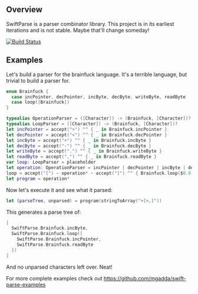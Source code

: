 ## Overview

SwiftParse is a parser combinator library. This project is in its earliest
iterations and is not stable. Maybe that'll change someday!

[![Build Status](https://travis-ci.org/mgadda/swift-parse.svg?branch=master)](https://travis-ci.org/mgadda/swift-parse)

## Examples

Let's build a parser for the brainfuck language. It's a terrible language, but
trivial to build a parser for.

```swift
enum Brainfuck {
  case incPointer, decPointer, incByte, decByte, writeByte, readByte
  case loop([Brainfuck])
}

typealias OperationParser = ([Character]) -> (Brainfuck, [Character])?
typealias LoopParser = ([Character]) -> (Brainfuck, [Character])?
let incPointer = accept(">") ^^ { _ in Brainfuck.incPointer }
let decPointer = accept("<") ^^ { _ in Brainfuck.decPointer }
let incByte = accept("+") ^^ { _ in Brainfuck.incByte }
let decByte = accept("-") ^^ { _ in Brainfuck.decByte }
let writeByte = accept(".") ^^ { _ in Brainfuck.writeByte }
let readByte = accept(",") ^^ { _ in Brainfuck.readByte }
var loop: LoopParser = placeholder
let operation: OperationParser = incPointer | decPointer | incByte | decByte | writeByte | readByte | loop
loop = accept("[") ~ operation* ~ accept("]") ^^ { Brainfuck.loop($0.0.1) }
let program = operation*
```

Now let's execute it and see what it parsed:
```swift
let (parseTree, unparsed) = program(stringToArray("+[>,]"))
```

This generates a parse tree of:

```swift
[
  SwiftParse.Brainfuck.incByte,
  SwiftParse.Brainfuck.loop([
    SwiftParse.Brainfuck.incPointer,
    SwiftParse.Brainfuck.readByte
  ])
]
```

And no unparsed characters left over. Neat!

For more complete examples check out https://github.com/mgadda/swift-parse-examples
